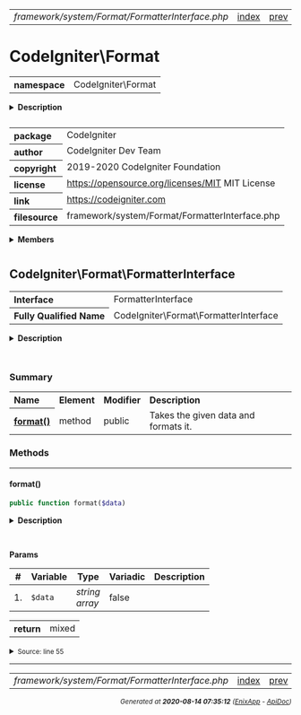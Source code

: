 


 



<table>
<tr>
<td style="width:100%"><em>framework/system/Format/FormatterInterface.php</em></td>
<td><a href="../../../../../../api/index.md">index</a></td>
<td><a href="../../../../../../api/vendor/codeigniter4/framework/system/Format/Exceptions/FormatException.md">prev</a></td>
<td><a href="../../../../../../api/vendor/codeigniter4/framework/system/Format/JSONFormatter.md">next</a></td>
</tr>
</table>







# CodeIgniter\Format 
<table style="text-align:left">
<tr><th>namespace</th><td>CodeIgniter\Format</td></tr>
</table>

<details>
<summary style="margin-bottom:12px;"><strong>Description</strong></summary>

<table>
<tr><td>
CodeIgniter
</td></tr>
</table>

<table>
<tr><td>
An open source application development framework for PHP

This content is released under the MIT License (MIT)

Copyright (c) 2014-2019 British Columbia Institute of Technology
Copyright (c) 2019-2020 CodeIgniter Foundation

Permission is hereby granted, free of charge, to any person obtaining a copy
of this software and associated documentation files (the "Software"), to deal
in the Software without restriction, including without limitation the rights
to use, copy, modify, merge, publish, distribute, sublicense, and/or sell
copies of the Software, and to permit persons to whom the Software is
furnished to do so, subject to the following conditions:

The above copyright notice and this permission notice shall be included in
all copies or substantial portions of the Software.

THE SOFTWARE IS PROVIDED "AS IS", WITHOUT WARRANTY OF ANY KIND, EXPRESS OR
IMPLIED, INCLUDING BUT NOT LIMITED TO THE WARRANTIES OF MERCHANTABILITY,
FITNESS FOR A PARTICULAR PURPOSE AND NONINFRINGEMENT. IN NO EVENT SHALL THE
AUTHORS OR COPYRIGHT HOLDERS BE LIABLE FOR ANY CLAIM, DAMAGES OR OTHER
LIABILITY, WHETHER IN AN ACTION OF CONTRACT, TORT OR OTHERWISE, ARISING FROM,
OUT OF OR IN CONNECTION WITH THE SOFTWARE OR THE USE OR OTHER DEALINGS IN
THE SOFTWARE.
</td></tr>
</table>

</details>



<table style="text-align:left">
<tr style="vertical-align:top;">
<th>package</th>
<td>CodeIgniter
</td>
</tr>
<tr style="vertical-align:top;">
<th>author</th>
<td>CodeIgniter Dev Team
</td>
</tr>
<tr style="vertical-align:top;">
<th>copyright</th>
<td>2019-2020 CodeIgniter Foundation
</td>
</tr>
<tr style="vertical-align:top;">
<th>license</th>
<td><a href="https://opensource.org/licenses/MIT">https://opensource.org/licenses/MIT</a>	MIT License
</td>
</tr>
<tr style="vertical-align:top;">
<th>link</th>
<td><a href="https://codeigniter.com">https://codeigniter.com</a>

</td>
</tr>
<tr style="vertical-align:top;">
<th>filesource</th>
<td>framework/system/Format/FormatterInterface.php
</td>
</tr>
</table>

 

<details>
<summary style="margin-bottom:12px;"><strong>Members</strong></summary>
<table>
<tr><td><a href="../../../../../../api/vendor/codeigniter4/framework/system/Format/Exceptions/FormatException.md">CodeIgniter\Format\Exceptions\FormatException</a></td></tr>
<tr><td><a href="../../../../../../api/vendor/codeigniter4/framework/system/Format/FormatterInterface.md">CodeIgniter\Format\FormatterInterface</a></td></tr>
<tr><td><a href="../../../../../../api/vendor/codeigniter4/framework/system/Format/JSONFormatter.md">CodeIgniter\Format\JSONFormatter</a></td></tr>
<tr><td><a href="../../../../../../api/vendor/codeigniter4/framework/system/Format/XMLFormatter.md">CodeIgniter\Format\XMLFormatter</a></td></tr>
</table>
</details>



 

 
## CodeIgniter\Format\FormatterInterface

<table style="text-align:left">
<tr><th>Interface</th><td>FormatterInterface</td></tr>
<tr><th>Fully Qualified Name</th><td>CodeIgniter\Format\FormatterInterface</td></tr>
</table>


<details>
<summary style="margin-bottom:12px;"><strong>Description</strong></summary>

<table>
<tr><td>
Formatter interface
</td></tr>
</table>


</details>



<table style="text-align:left">
</table>



### Summary


<table style="text-align:left;">
<tr>
<th>Name</th>
<th>Element</th>
<th>Modifier</th>
<th>Description</th>
</tr>


<tr>
<th><a href="#format"><strong>format</strong>()</a></th>
<td>method</td>
<td>
public

</td>
<td>Takes the given data and formats it.</td>
</tr>

</table>






### Methods


<hr>

#### format()

```php
public function format($data)
```

<details>
<summary style="margin-bottom:12px;"><strong>Description</strong></summary>

<table>
<tr><td>
Takes the given data and formats it.
</td></tr>
</table>


</details>



<table style="text-align:left">
</table>


**Params**

<table>
<thead>
<tr>
<th>#</th>
<th>Variable</th>
<th>Type</th>
<th>Variadic</th>
<th>Description</th>
</tr>
</thead>
<tbody>

<tr>
<td>1.</td>
<td><code>$data</code></td>
<td><em>string<br>array
</em></td>
<td>false</td>
<td></td>
</tr>


</tbody>
</table>



<table>
<tr>
<th style="vertical-align:top;">return</th>
<td>mixed
</td>
</tr>
</table>





<details>
<summary><small>Source: line 55</small></summary>

```php
public function format($data);
```

</details>





 


 
  




<hr>

<table>
<tr>
<td style="width:100%"><em>framework/system/Format/FormatterInterface.php</em></td>
<td><a href="../../../../../../api/index.md">index</a></td>
<td><a href="../../../../../../api/vendor/codeigniter4/framework/system/Format/Exceptions/FormatException.md">prev</a></td>
<td><a href="../../../../../../api/vendor/codeigniter4/framework/system/Format/JSONFormatter.md">next</a></td>
<td><a href="#">top</a></td></tr>
</table>




<div style="text-align:right;">

<small>_Generated at **2020-08-14 07:35:12**_ *([EnixApp](https://github.com/enix-app) - [ApiDoc](https://github.com/enix-app/apidoc))*</small>
</div>